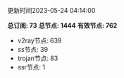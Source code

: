 更新时间2023-05-24 04:14:00

**总订阅: 73**
**总节点: 1444**
**有效节点: 762**
- v2ray节点: 639
- ss节点: 39
- trojan节点: 83
- ssr节点: 1
